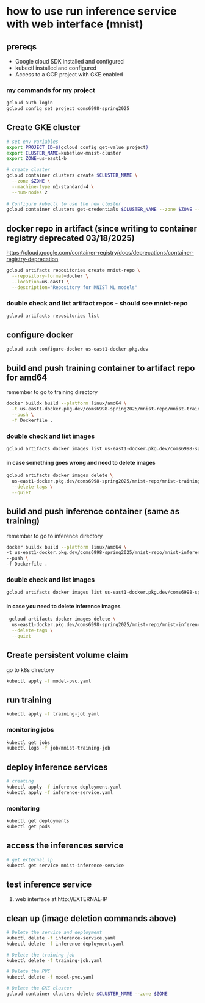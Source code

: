 # how to use run inference service with web interface (mnist)

## prereqs
- Google cloud SDK installed and configured
- kubectl installed and configured
- Access to a GCP project with GKE enabled

### my commands for my project
```bash
gcloud auth login
gcloud config set project coms6998-spring2025
```

## Create GKE cluster

```bash
# set env variables
export PROJECT_ID=$(gcloud config get-value project)
export CLUSTER_NAME=kubeflow-mnist-cluster
export ZONE=us-east1-b

# create cluster
gcloud container clusters create $CLUSTER_NAME \
  --zone $ZONE \
  --machine-type n1-standard-4 \
  --num-nodes 2
  
# Configure kubectl to use the new cluster
gcloud container clusters get-credentials $CLUSTER_NAME --zone $ZONE --project $PROJECT_ID
```

## docker repo in artifact (since writing to container registry deprecated 03/18/2025)
https://cloud.google.com/container-registry/docs/deprecations/container-registry-deprecation
```bash
gcloud artifacts repositories create mnist-repo \
  --repository-format=docker \
  --location=us-east1 \
  --description="Repository for MNIST ML models"
  ```

### double check and list artifact repos - should see mnist-repo
```bash
gcloud artifacts repositories list
```

## configure docker
```bash
gcloud auth configure-docker us-east1-docker.pkg.dev

```

## build and push training container to artifact repo for amd64
remember to go to training directory
```bash
docker buildx build --platform linux/amd64 \
  -t us-east1-docker.pkg.dev/coms6998-spring2025/mnist-repo/mnist-training:latest \
  --push \
  -f Dockerfile .
```
### double check and list images
```bash
gcloud artifacts docker images list us-east1-docker.pkg.dev/coms6998-spring2025/mnist-repo

```
#### in case something goes wrong and need to delete images
```bash
gcloud artifacts docker images delete \
  us-east1-docker.pkg.dev/coms6998-spring2025/mnist-repo/mnist-training \
  --delete-tags \
  --quiet
```

## build and push inference container (same as training)
remember to go to inference directory
```bash
docker buildx build --platform linux/amd64 \
-t us-east1-docker.pkg.dev/coms6998-spring2025/mnist-repo/mnist-inference:latest \
--push \
-f Dockerfile .
```

### double check and list images
```bash
gcloud artifacts docker images list us-east1-docker.pkg.dev/coms6998-spring2025/mnist-repo
```

#### in case you need to delete inference images
```bash
 gcloud artifacts docker images delete \
  us-east1-docker.pkg.dev/coms6998-spring2025/mnist-repo/mnist-inference \
  --delete-tags \
  --quiet
```

## Create persistent volume claim
go to k8s directory

```bash
kubectl apply -f model-pvc.yaml
```

## run training
```bash
kubectl apply -f training-job.yaml
```

### monitoring jobs
```bash
kubectl get jobs
kubectl logs -f job/mnist-training-job
```

## deploy inference services

```bash
# creating
kubectl apply -f inference-deployment.yaml
kubectl apply -f inference-service.yaml
```

### monitoring
```bash
kubectl get deployments
kubectl get pods
```

## access the inferences service

```bash
# get external ip
kubectl get service mnist-inference-service
```

## test inference service

1. web interface at http://EXTERNAL-IP

## clean up (image deletion commands above)
```bash
# Delete the service and deployment
kubectl delete -f inference-service.yaml
kubectl delete -f inference-deployment.yaml

# Delete the training job
kubectl delete -f training-job.yaml

# Delete the PVC
kubectl delete -f model-pvc.yaml

# Delete the GKE cluster
gcloud container clusters delete $CLUSTER_NAME --zone $ZONE
```
